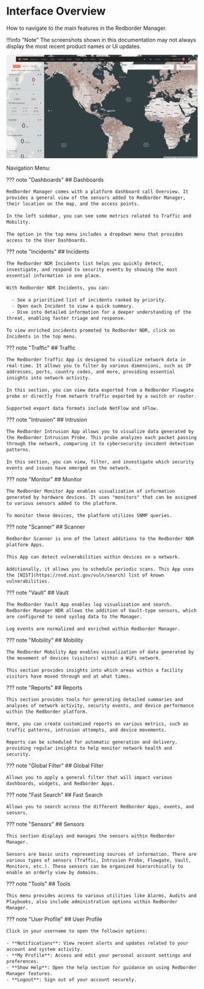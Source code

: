 # Interface Overview

 How to navigate to the main features in the Redborder Manager.

!!!info "Note"
    The screenshots shown in this documentation may not always display the most recent product names or UI updates.

![General Interface](images/general_interface.en.png)

Navigation Menu:

??? note "Dashboards"
    ## Dashboards

    Redborder Manager comes with a platform dashboard call Overview. It provides a general view of the sensors added to Redborder Manager, their location on the map, and the access points.

    In the left sidebar, you can see some metrics related to Traffic and Mobility.

    The option in the top menu includes a dropdown menu that provides access to the User Dashboards.

??? note "Incidents"
    ## Incidents

    The Redborder NDR Incidents list helps you quickly detect, investigate, and respond to security events by showing the most essential information in one place.

    With Redborder NDR Incidents, you can:

      - See a prioritized list of incidents ranked by priority.
      - Open each Incident to view a quick summary.
      - Dive into detailed information for a deeper understanding of the threat, enabling faster triage and response.

    To view enriched incidents promoted to Redborder NDR, click on Incidents in the top menu.

??? note "Traffic"
    ## Traffic

    The Redborder Traffic App is designed to visualize network data in real-time. It allows you to filter by various dimensions, such as IP addresses, ports, country codes, and more, providing essential insights into network activity.

    In this section, you can view data exported from a Redborder Flowgate probe or directly from network traffic exported by a switch or router.

    Supported export data formats include NetFlow and sFlow.

??? note "Intrusion"
    ## Intrusion

    The Redborder Intrusion App allows you to visualize data generated by the Redborder Intrusion Probe. This probe analyzes each packet passing through the network, comparing it to cybersecurity incident detection patterns.

    In this section, you can view, filter, and investigate which security events and issues have emerged on the network.

??? note "Monitor"
    ## Monitor

    The Redborder Monitor App enables visualization of information generated by hardware devices. It uses "monitors" that can be assigned to various sensors added to the platform.

    To monitor these devices, the platform utilizes SNMP queries.

??? note "Scanner"
    ## Scanner

    Redborder Scanner is one of the latest additions to the Redborder NDR platform Apps.

    This App can detect vulnerabilities within devices on a network. 
    
    Additionally, it allows you to schedule periodic scans. This App uses the [NIST](https://nvd.nist.gov/vuln/search) list of known vulnerabilities.

??? note "Vault"
    ## Vault

    The Redborder Vault App enables log visualization and search. Redborder Manager NDR allows the addition of Vault-type sensors, which are configured to send syslog data to the Manager.

    Log events are normalized and enriched within Redborder Manager.

??? note "Mobility"
    ## Mobility

    The Redborder Mobility App enables visualization of data generated by the movement of devices (visitors) within a WiFi network.

    This section provides insights into which areas within a facility visitors have moved through and at what times.

??? note "Reports"
    ## Reports

    This section provides tools for generating detailed summaries and analyses of network activity, security events, and device performance within the Redborder platform. 
    
    Here, you can create customized reports on various metrics, such as traffic patterns, intrusion attempts, and device movements.
    
    Reports can be scheduled for automatic generation and delivery, providing regular insights to help monitor network health and security.

??? note "Global Filter"
    ## Global Filter

    Allows you to apply a general filter that will impact various dashboards, widgets, and Redborder Apps.

??? note "Fast Search"
    ## Fast Search

    Allows you to search across the different Redborder Apps, events, and sensors.

??? note "Sensors"
    ## Sensors

    This section displays and manages the sensors within Redborder Manager.

    Sensors are basic units representing sources of information. There are various types of sensors (Traffic, Intrusion Probe, Flowgate, Vault, Monitors, etc.). These sensors can be organized hierarchically to enable an orderly view by domains.

??? note "Tools"
    ## Tools

    This menu provides access to various utilities like Alarms, Audits and Playbooks, also include administration options within Redborder Manager.

??? note "User Profile"
    ## User Profile

    Click in your username to open the followin options:

    - **Notifications**: View recent alerts and updates related to your account and system activity.
    - **My Profile**: Access and edit your personal account settings and preferences.
    - **Show Help**: Open the help section for guidance on using Redborder Manager features.
    - **Logout**: Sign out of your account securely.
